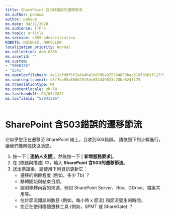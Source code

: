 ```yaml
---
title: SharePoint 含503錯誤的遷移節流
ms.author: pebaum
author: pebaum
ms.date: 04/21/2020
ms.audience: ITPro
ms.topic: article
ms.service: o365-administration
ROBOTS: NOINDEX, NOFOLLOW
localization_priority: Normal
ms.collection: Adm_O365
ms.assetid: ''
ms.custom:
- "9000136"
- "2541"
ms.openlocfilehash: 4e11cfddf5f2a684ba19d78ba825384853bec310f3301f1177971c0a04548c05
ms.sourcegitcommit: b5f7da89a650d2915dc652449623c78be6247175
ms.translationtype: MT
ms.contentlocale: zh-TW
ms.lasthandoff: 08/05/2021
ms.locfileid: "53941395"
---
```

# <a name="sharepoint-migration-throttling-with-503-errors"></a>SharePoint 含503錯誤的遷移節流

它似乎您正在遷移至 SharePoint 線上，且收到503錯誤。 請依照下列步驟進行，讓我們能夠儘快協助您。

1. 按一下 [ **連絡人支援**]，然後按一下 [ **新增服務要求**]。
2. 在 [標題與描述] 中，輸入 **SharePoint 含503的遷移節流**。
3. 送出票證後，請使用下列資訊更新它：
    - 遷移的剩餘程度 (例如，多少 Tb) ？
    - 移轉開始與結束日期。
    - 說明移轉內容的來源，例如 SharePoint Server、Box、GDrive、檔案共用等。
    - 估計節流錯誤的數目 (例如，每小時 x 節流) 和節流發生的時間。
    - 您正在使用哪個遷移工具 (例如，SPMT 或 ShareGate) ？
